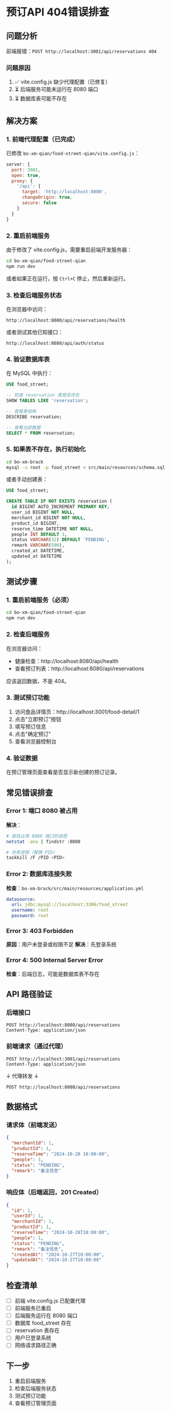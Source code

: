# 预订API 404错误排查

## 问题分析

前端报错：`POST http://localhost:3001/api/reservations 404`

### 问题原因
1. ✅ vite.config.js 缺少代理配置（已修复）
2. ⏳ 后端服务可能未运行在 8080 端口
3. ⏳ 数据库表可能不存在

## 解决方案

### 1. 前端代理配置（已完成）

已修改 `bo-xm-qian/food-street-qian/vite.config.js`：

```javascript
server: {
  port: 3001,
  open: true,
  proxy: {
    '/api': {
      target: 'http://localhost:8080',
      changeOrigin: true,
      secure: false
    }
  }
}
```

### 2. 重启前端服务

由于修改了 vite.config.js，需要重启前端开发服务器：

```bash
cd bo-xm-qian/food-street-qian
npm run dev
```

或者如果正在运行，按 `Ctrl+C` 停止，然后重新运行。

### 3. 检查后端服务状态

在浏览器中访问：
```
http://localhost:8080/api/reservations/health
```

或者测试其他已知接口：
```
http://localhost:8080/api/auth/status
```

### 4. 验证数据库表

在 MySQL 中执行：

```sql
USE food_street;

-- 检查 reservation 表是否存在
SHOW TABLES LIKE 'reservation';

-- 查看表结构
DESCRIBE reservation;

-- 查看当前数据
SELECT * FROM reservation;
```

### 5. 如果表不存在，执行初始化

```bash
cd bo-xm-brack
mysql -u root -p food_street < src/main/resources/schema.sql
```

或者手动创建表：

```sql
USE food_street;

CREATE TABLE IF NOT EXISTS reservation (
  id BIGINT AUTO_INCREMENT PRIMARY KEY,
  user_id BIGINT NOT NULL,
  merchant_id BIGINT NOT NULL,
  product_id BIGINT,
  reserve_time DATETIME NOT NULL,
  people INT DEFAULT 1,
  status VARCHAR(32) DEFAULT 'PENDING',
  remark VARCHAR(500),
  created_at DATETIME,
  updated_at DATETIME
);
```

## 测试步骤

### 1. 重启前端服务（必须）

```bash
cd bo-xm-qian/food-street-qian
npm run dev
```

### 2. 检查后端服务

在浏览器访问：
- 健康检查：http://localhost:8080/api/health
- 查看预订列表：http://localhost:8080/api/reservations

应该返回数据，不是 404。

### 3. 测试预订功能

1. 访问食品详情页：http://localhost:3001/food-detail/1
2. 点击"立即预订"按钮
3. 填写预订信息
4. 点击"确定预订"
5. 查看浏览器控制台

### 4. 验证数据

在预订管理页面查看是否显示新创建的预订记录。

## 常见错误排查

### Error 1: 端口 8080 被占用
**解决**：
```bash
# 查找占用 8080 端口的进程
netstat -ano | findstr :8080

# 杀死进程（替换 PID）
taskkill /F /PID <PID>
```

### Error 2: 数据库连接失败
**检查**：`bo-xm-brack/src/main/resources/application.yml`

```yaml
datasource:
  url: jdbc:mysql://localhost:3306/food_street
  username: root
  password: root
```

### Error 3: 403 Forbidden
**原因**：用户未登录或权限不足
**解决**：先登录系统

### Error 4: 500 Internal Server Error
**检查**：后端日志，可能是数据库表不存在

## API 路径验证

### 后端接口
```
POST http://localhost:8080/api/reservations
Content-Type: application/json
```

### 前端请求（通过代理）
```
POST http://localhost:3001/api/reservations
Content-Type: application/json
```
↓ 代理转发 ↓
```
POST http://localhost:8080/api/reservations
```

## 数据格式

### 请求体（前端发送）
```json
{
  "merchantId": 1,
  "productId": 1,
  "reserveTime": "2024-10-28 18:00:00",
  "people": 1,
  "status": "PENDING",
  "remark": "备注信息"
}
```

### 响应体（后端返回，201 Created）
```json
{
  "id": 1,
  "userId": 1,
  "merchantId": 1,
  "productId": 1,
  "reserveTime": "2024-10-28T18:00:00",
  "people": 1,
  "status": "PENDING",
  "remark": "备注信息",
  "createdAt": "2024-10-27T10:00:00",
  "updatedAt": "2024-10-27T10:00:00"
}
```

## 检查清单

- [ ] 前端 vite.config.js 已配置代理
- [ ] 前端服务已重启
- [ ] 后端服务运行在 8080 端口
- [ ] 数据库 food_street 存在
- [ ] reservation 表存在
- [ ] 用户已登录系统
- [ ] 网络请求路径正确

## 下一步

1. 重启前端服务
2. 检查后端服务状态
3. 测试预订功能
4. 查看预订管理页面

